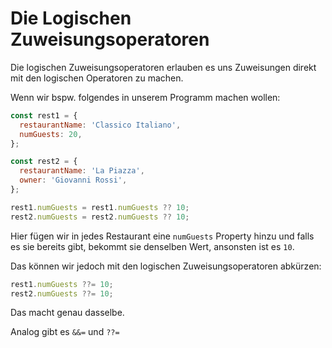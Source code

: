 # Die Logischen Zuweisungsoperatoren

Die logischen Zuweisungsoperatoren erlauben es uns Zuweisungen direkt mit den logischen Operatoren zu machen. 

Wenn wir bspw. folgendes in unserem Programm machen wollen:

````Javascript
const rest1 = {
  restaurantName: 'Classico Italiano',
  numGuests: 20,
};

const rest2 = {
  restaurantName: 'La Piazza',
  owner: 'Giovanni Rossi',
};

rest1.numGuests = rest1.numGuests ?? 10;
rest2.numGuests = rest2.numGuests ?? 10;
````

Hier fügen wir in jedes Restaurant eine `numGuests` Property hinzu und falls es sie bereits gibt, bekommt sie denselben Wert, ansonsten ist es `10`.

Das können wir jedoch mit den logischen Zuweisungsoperatoren abkürzen:

````Javascript
rest1.numGuests ??= 10;
rest2.numGuests ??= 10;
````

Das macht genau dasselbe.

Analog gibt es `&&=` und `??=`
